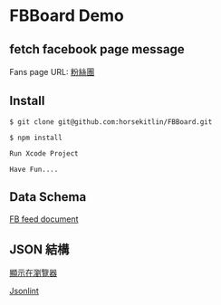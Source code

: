 # FBBoard Demo

## fetch facebook page message

Fans page URL: [粉絲團](https://www.facebook.com/MovieFrank/)

## Install

    $ git clone git@github.com:horsekitlin/FBBoard.git

    $ npm install

    Run Xcode Project

    Have Fun....

## Data Schema

[FB feed document](https://developers.facebook.com/docs/graph-api/reference/v2.1/post)

## JSON 結構

[顯示在瀏覽器](https://graph.facebook.com/MovieFrank/feed?limit=10&access_token=1724899327731863|3xTxBl1nku2nb60Di77bwSiVdo8&fileds=id,message,created_time,link,picture)

[Jsonlint](http://jsonlint.com/)
